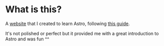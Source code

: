 # What is this?
A [website](https://rdaniel-astro-blog-tutorial.netlify.app/) that I created to learn Astro, following [this guide](https://docs.astro.build/en/tutorial/0-introduction/).

It's not polished or perfect but it provided me with a great introduction to Astro and was fun ^^